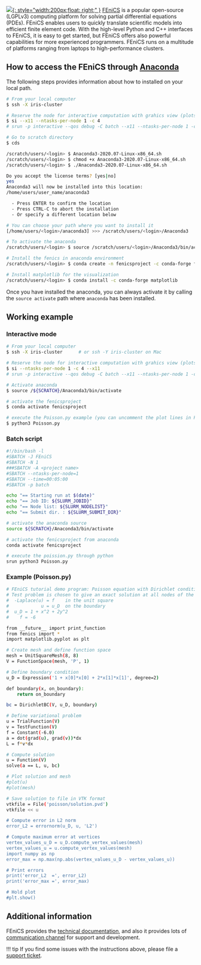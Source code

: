 [![](https://fenicsproject.org/pub/tutorial/sphinx1/_static/fenics_banner.png){: style="width:200px;float: right;" }](https://fenicsproject.org/)
[FEniCS](https://fenicsproject.org/) is a popular open-source (LGPLv3) computing platform for
solving partial differential equations (PDEs).
FEniCS enables users to quickly translate scientific models
into efficient finite element code. With the high-level
Python and C++ interfaces to FEniCS, it is easy to get started,
but FEniCS offers also powerful capabilities for more
experienced programmers. FEniCS runs on a multitude of
platforms ranging from laptops to high-performance clusters.

## How to access the FEniCS through [Anaconda](https://www.anaconda.com/products/individual)
The following steps provides information about how to installed
on your local path. 
```bash
# From your local computer
$ ssh -X iris-cluster

# Reserve the node for interactive computation with grahics view (plots)
$ si --x11 --ntasks-per-node 1 -c 4
# srun -p interactive --qos debug -C batch --x11 --ntasks-per-node 1 -c 4 --pty bash -i

# Go to scratch directory 
$ cds

/scratch/users/<login> $ Anaconda3-2020.07-Linux-x86_64.sh
/scratch/users/<login> $ chmod +x Anaconda3-2020.07-Linux-x86_64.sh
/scratch/users/<login> $ ./Anaconda3-2020.07-Linux-x86_64.sh

Do you accept the license terms? [yes|no]
yes
Anaconda3 will now be installed into this location:
/home/users/user_name/anaconda3

  - Press ENTER to confirm the location
  - Press CTRL-C to abort the installation
  - Or specify a different location below

# You can choose your path where you want to install it
[/home/users/<login>/anaconda3] >>> /scratch/users/<login>/Anaconda3

# To activate the anaconda 
/scratch/users/<login> $ source /scratch/users/<login>/Anaconda3/bin/activate

# Install the fenics in anaconda environment 
/scratch/users/<login> $ conda create -n fenicsproject -c conda-forge fenics

# Install matplotlib for the visualization 
/scratch/users/<login> $ conda install -c conda-forge matplotlib 
```
Once you have installed the anaconda, you can always
activate it by calling the `source activate` path where `anaconda`
has been installed. 

## Working example
### Interactive mode
```bash
# From your local computer
$ ssh -X iris-cluster      # or ssh -Y iris-cluster on Mac

# Reserve the node for interactive computation with grahics view (plots)
$ si --ntasks-per-node 1 -c 4 --x11
# srun -p interactive --qos debug -C batch --x11 --ntasks-per-node 1 -c 4 --pty bash -i

# Activate anaconda  
$ source /${SCRATCH}/Anaconda3/bin/activate

# activate the fenicsproject
$ conda activate fenicsproject

# execute the Poisson.py example (you can uncomment the plot lines in Poission.py example)
$ python3 Poisson.py
```

### Batch script
```bash
#!/bin/bash -l                                                                                                 
#SBATCH -J FEniCS                                                                                        
#SBATCH -N 1
###SBATCH -A <project name>
#SBATCH --ntasks-per-node=1                                                                                          
#SBATCH --time=00:05:00                                                                      
#SBATCH -p batch

echo "== Starting run at $(date)"                                                                                             
echo "== Job ID: ${SLURM_JOBID}"                                                                                            
echo "== Node list: ${SLURM_NODELIST}"                                                                                       
echo "== Submit dir. : ${SLURM_SUBMIT_DIR}"

# activate the anaconda source 
source ${SCRATCH}/Anaconda3/bin/activate

# activate the fenicsproject from anaconda 
conda activate fenicsproject

# execute the poission.py through python
srun python3 Poisson.py  
```

### Example (Poisson.py)
```bash
# FEniCS tutorial demo program: Poisson equation with Dirichlet conditions.
# Test problem is chosen to give an exact solution at all nodes of the mesh.
#  -Laplace(u) = f    in the unit square
#            u = u_D  on the boundary
#  u_D = 1 + x^2 + 2y^2
#    f = -6

from __future__ import print_function
from fenics import *
import matplotlib.pyplot as plt

# Create mesh and define function space
mesh = UnitSquareMesh(8, 8)
V = FunctionSpace(mesh, 'P', 1)

# Define boundary condition
u_D = Expression('1 + x[0]*x[0] + 2*x[1]*x[1]', degree=2)

def boundary(x, on_boundary):
    return on_boundary

bc = DirichletBC(V, u_D, boundary)

# Define variational problem
u = TrialFunction(V)
v = TestFunction(V)
f = Constant(-6.0)
a = dot(grad(u), grad(v))*dx
L = f*v*dx

# Compute solution
u = Function(V)
solve(a == L, u, bc)

# Plot solution and mesh
#plot(u)
#plot(mesh)

# Save solution to file in VTK format
vtkfile = File('poisson/solution.pvd')
vtkfile << u

# Compute error in L2 norm
error_L2 = errornorm(u_D, u, 'L2')

# Compute maximum error at vertices
vertex_values_u_D = u_D.compute_vertex_values(mesh)
vertex_values_u = u.compute_vertex_values(mesh)
import numpy as np
error_max = np.max(np.abs(vertex_values_u_D - vertex_values_u))

# Print errors
print('error_L2  =', error_L2)
print('error_max =', error_max)

# Hold plot
#plt.show()
```

## Additional information
FEniCS provides the [technical documentation](https://fenicsproject.org/documentation/),
and also it provides lots of [communication channel](https://fenicsproject.org/community/)
for support and development.

!!! tip
    If you find some issues with the instructions above,
    please file a [support ticket](https://hpc.uni.lu/support).
